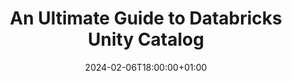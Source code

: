 ---
title: "An Ultimate Guide to Databricks Unity Catalog"
date: 2024-02-06T18:00:00+01:00
description : "An Ultimate Guide to Databricks Unity Catalog"
type: blog
image: images/portfolio/databricks-unity-ultimate-guide/dbx-unity-introduction-portfolio.png
categories: ["Azure", "Databricks", "Databricks Unity Catalog"]
draft: false
# url: "/blog/databricks-write-single-json"
url: "blog"

---